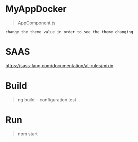 # MyAppDocker

> AppComponent.ts
```
change the theme value in order to see the theme changing
```

# SAAS
https://sass-lang.com/documentation/at-rules/mixin


# Build

> ng build --configuration test

# Run

> npm start

